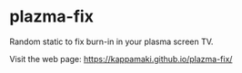 # plazma-fix

Random static to fix burn-in in your plasma screen TV.

Visit the web page:
https://kappamaki.github.io/plazma-fix/
